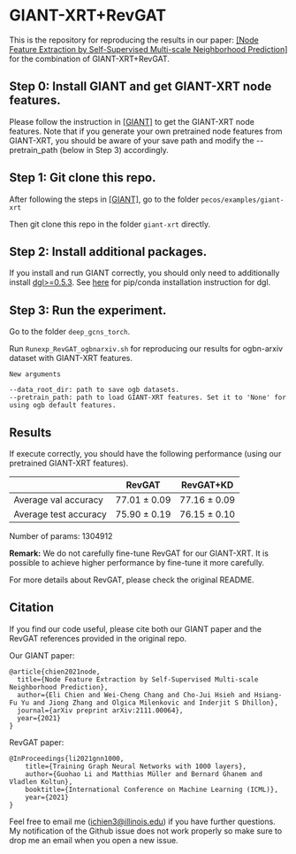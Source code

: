 # GIANT-XRT+RevGAT

This is the repository for reproducing the results in our paper: [[Node Feature Extraction by Self-Supervised Multi-scale Neighborhood Prediction]](https://arxiv.org/pdf/2111.00064.pdf) for the combination of GIANT-XRT+RevGAT.

## Step 0: Install GIANT and get GIANT-XRT node features.
Please follow the instruction in [[GIANT]](https://github.com/amzn/pecos/tree/mainline/examples/giant-xrt) to get the GIANT-XRT node features. Note that if you generate your own pretrained node features from GIANT-XRT, you should be aware of your save path and modify the --pretrain_path (below in Step 3) accordingly.

## Step 1: Git clone this repo.
After following the steps in [[GIANT]](https://github.com/amzn/pecos/tree/mainline/examples/giant-xrt), go to the folder
`pecos/examples/giant-xrt`

Then git clone this repo in the folder `giant-xrt` directly.

## Step 2: Install additional packages.
If you install and run GIANT correctly, you should only need to additionally install [dgl>=0.5.3](https://github.com/dmlc/dgl). See [here](https://www.dgl.ai/pages/start.html) for pip/conda installation instruction for dgl.

## Step 3: Run the experiment.
Go to the folder `deep_gcns_torch`.

Run `Runexp_RevGAT_ogbnarxiv.sh` for reproducing our results for ogbn-arxiv dataset with GIANT-XRT features.

```
New arguments

--data_root_dir: path to save ogb datasets.
--pretrain_path: path to load GIANT-XRT features. Set it to 'None' for using ogb default features.
``` 

## Results
If execute correctly, you should have the following performance (using our pretrained GIANT-XRT features).

|  | RevGAT | RevGAT+KD |
|---|---|---|
| Average val accuracy | 77.01 ± 0.09 | 77.16 ± 0.09 |
| Average test accuracy | 75.90 ± 0.19 | 76.15 ± 0.10 |

Number of params: 1304912

**Remark:** We do not carefully fine-tune RevGAT for our GIANT-XRT. It is possible to achieve higher performance by fine-tune it more carefully.

For more details about RevGAT, please check the original README.

## Citation
If you find our code useful, please cite both our GIANT paper and the RevGAT references provided in the original repo.

Our GIANT paper:
```
@article{chien2021node,
  title={Node Feature Extraction by Self-Supervised Multi-scale Neighborhood Prediction},
  author={Eli Chien and Wei-Cheng Chang and Cho-Jui Hsieh and Hsiang-Fu Yu and Jiong Zhang and Olgica Milenkovic and Inderjit S Dhillon},
  journal={arXiv preprint arXiv:2111.00064},
  year={2021}
}
```

RevGAT paper:

```
@InProceedings{li2021gnn1000,
    title={Training Graph Neural Networks with 1000 layers},
    author={Guohao Li and Matthias Müller and Bernard Ghanem and Vladlen Koltun},
    booktitle={International Conference on Machine Learning (ICML)},
    year={2021}
}
```

Feel free to email me (ichien3@illinois.edu) if you have further questions. My notification of the Github issue does not work properly so make sure to drop me an email when you open a new issue.
